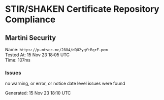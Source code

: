 # STIR/SHAKEN Certificate Repository Compliance

## Martini Security

Name: `https://p.mtsec.me/2884/dQU2yqYtRqrF.pem`\
Tested At: 15 Nov 23 18:05 UTC\
Time: 107ms

### Issues

no warning, or error, or notice date level issues were found

Generated: 15 Nov 23 18:10 UTC